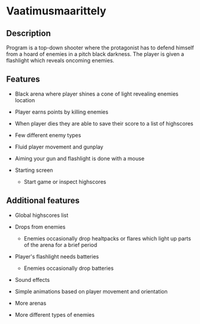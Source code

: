 # Vaatimusmaarittely

## Description

Program is a top-down shooter where the protagonist has to defend himself from a hoard of enemies in a pitch black darkness. The player is given a flashlight which reveals oncoming enemies.


## Features

- Black arena where player shines a cone of light revealing enemies location

- Player earns points by killing enemies

- When player dies they are able to save their score to a list of highscores

- Few different enemy types

- Fluid player movement and gunplay
 - Aiming your gun and flashlight is done with a mouse

- Starting screen
  - Start game or inspect highscores


## Additional features

- Global highscores list

- Drops from enemies
  - Enemies occasionally drop healtpacks or flares which light up parts of the arena for a brief period

- Player's flashlight needs batteries
  - Enemies occasionally drop batteries

- Sound effects

- Simple animations based on player movement and orientation

- More arenas

- More different types of enemies
